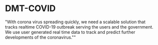 # DMT-COVID
"With corona virus spreading quickly, we need a scalable solution that tracks realtime COVID-19 outbreak serving the users and the government. We use user generated real time data to track and predict further developments of the coronavirus.""
